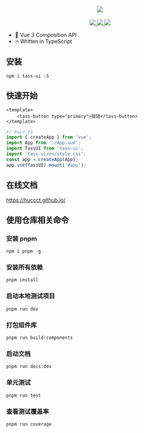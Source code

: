 <!--
 * @Description: Stay hungry，Stay foolish
 * @Author: Huccct
 * @Date: 2023-02-06 13:30:25
 * @LastEditors: Huccct
 * @LastEditTime: 2023-02-21 16:49:33
-->
<h1 align="center">
    <img src="http://121.36.100.147:9000/test/logo-horizontal.png">
</h1>
<p align="center">
    <a href="#">
        <img src="https://img.shields.io/github/package-json/v/huccct/tass-ui">
    </a>
    <a href="#">
        <img src="https://img.shields.io/github/stars/huccct/tass-ui">
    </a>
    <a href="#">
        <img src="https://img.shields.io/github/license/huccct/tass-ui">
    </a>
</p>

* 💪 Vue 3 Composition API
* 🔥 Written in TypeScript


## 安装
```
npm i tass-ui -S
```

## 快速开始

```vue
<template>
    <tass-button type="primary">按钮</tass-button>
</template>
```
```ts
// main.ts
import { createApp } from 'vue';
import App from './App.vue';
import TassUI from 'tass-ui';
import 'tass-ui/es/style.css';
const app = createApp(App);
app.use(TassUI).mount('#app');
```
## 在线文档
https://huccct.github.io/
## 使用仓库相关命令

### 安装 pnpm
```
npm i pnpm -g
```
### 安装所有依赖
```
pnpm install
```
### 启动本地测试项目
```
pnpm run dev
```
### 打包组件库
```
pnpm run build:components
```
### 启动文档
```
pnpm run docs:dev
```
### 单元测试
```
pnpm run test
```
### 查看测试覆盖率
```
pnpm run coverage
```